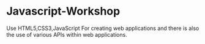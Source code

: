 # Javascript-Workshop
Use HTML5,CSS3,JavaScript For creating web applications and there is also the use of various APIs within web applications.

